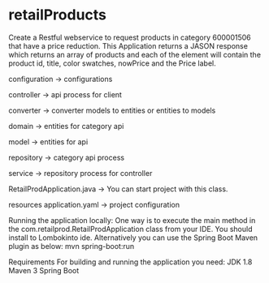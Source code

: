 # retailProducts


Create a Restful webservice to request products in category 600001506 that have a price reduction.
This Application returns a JASON response which returns an array of products and each of the element will contain the product id, title, color swatches, nowPrice and the Price label.


configuration -> configurations

controller -> api process for client

converter -> converter models to entities or entities to models

domain -> entities for category api

model -> entities for api

repository -> category api process

service -> repository process for controller

RetailProdApplication.java -> You can start project with this class.

resources 
application.yaml -> project configuration


Running the application locally:
One way is to execute the main method in the com.retailprod.RetailProdApplication class from your IDE.
You should install to Lombokinto ide.
Alternatively you can use the Spring Boot Maven plugin as below:
mvn spring-boot:run

Requirements
For building and running the application you need:
JDK 1.8
Maven 3
Spring Boot
